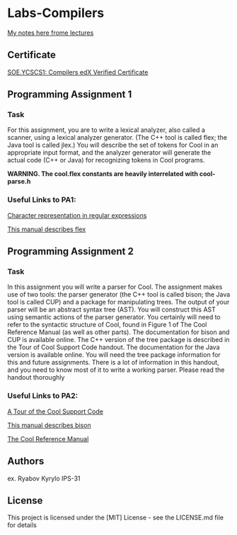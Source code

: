 # Labs-Compilers

[My notes here frome lectures](https://github.com/KyrylR/Compilers-Lectures)

## Certificate

[SOE.YCSCS1: Compilers edX Verified Certificate](https://courses.edx.org/certificates/59e85e4665be445bae7f0bee23c99750)

## Programming Assignment 1

### Task
For this assignment, you are to write a lexical analyzer, also called a scanner, using a lexical analyzer
generator. (The C++ tool is called flex; the Java tool is called jlex.) You will describe the set of tokens
for Cool in an appropriate input format, and the analyzer generator will generate the actual code (C++
or Java) for recognizing tokens in Cool programs.

**WARNING. The cool.flex constants are heavily interrelated with cool-parse.h**

### Useful Links to PA1:

[Character representation in regular expressions](https://uk.wikipedia.org/wiki/%D0%9F%D1%80%D0%B5%D0%B4%D1%81%D1%82%D0%B0%D0%B2%D0%BB%D0%B5%D0%BD%D0%BD%D1%8F_%D1%81%D0%B8%D0%BC%D0%B2%D0%BE%D0%BB%D1%96%D0%B2_%D1%83_%D1%80%D0%B5%D0%B3%D1%83%D0%BB%D1%8F%D1%80%D0%BD%D0%B8%D1%85_%D0%B2%D0%B8%D1%80%D0%B0%D0%B7%D0%B0%D1%85)

[This manual describes flex](https://web.stanford.edu/class/archive/cs/cs143/cs143.1112/materials/other/manflex.html)


## Programming Assignment 2

### Task
In this assignment you will write a parser for Cool. The assignment makes use of two tools: the parser
generator (the C++ tool is called bison; the Java tool is called CUP) and a package for manipulating
trees. The output of your parser will be an abstract syntax tree (AST). You will construct this AST
using semantic actions of the parser generator.
You certainly will need to refer to the syntactic structure of Cool, found in Figure 1 of The Cool
Reference Manual (as well as other parts). The documentation for bison and CUP is available online.
The C++ version of the tree package is described in the Tour of Cool Support Code handout. The
documentation for the Java version is available online. You will need the tree package information for
this and future assignments.
There is a lot of information in this handout, and you need to know most of it to write a working
parser. Please read the handout thoroughly


### Useful Links to PA2:

[A Tour of the Cool Support Code](https://courses.edx.org/assets/courseware/v1/115f9c1f48cffa3192f23dc37c3a4eee/asset-v1:StanfordOnline+SOE.YCSCS1+3T2020+type@asset+block/cool-tour.pdf)

[This manual describes bison](https://www.gnu.org/software/bison/manual/bison.html)

[The Cool Reference Manual](https://www.gnu.org/software/bison/manual/bison.html)

## Authors

ex. Ryabov Kyrylo IPS-31

## License

This project is licensed under the [MIT] License - see the LICENSE.md file for details
